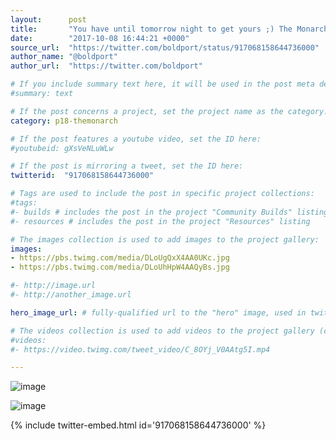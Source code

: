 ```yaml
---
layout:      post
title:       "You have until tomorrow night to get yours ;) The Monarch #BoldportClub"
date:        "2017-10-08 16:44:21 +0000"
source_url:  "https://twitter.com/boldport/status/917068158644736000"
author_name: "@boldport"
author_url:  "https://twitter.com/boldport"

# If you include summary text here, it will be used in the post meta description instead of an excerpt from the post body
#summary: text

# If the post concerns a project, set the project name as the category:
category: p18-themonarch

# If the post features a youtube video, set the ID here:
#youtubeid: gXsVeNLuWLw

# If the post is mirroring a tweet, set the ID here:
twitterid:  "917068158644736000"

# Tags are used to include the post in specific project collections:
#tags:
#- builds # includes the post in the project "Community Builds" listing
#- resources # includes the post in the project "Resources" listing

# The images collection is used to add images to the project gallery:
images:
- https://pbs.twimg.com/media/DLoUgQxX4AA0UKc.jpg
- https://pbs.twimg.com/media/DLoUhHpW4AAQyBs.jpg

#- http://image.url
#- http://another_image.url

hero_image_url: # fully-qualified url to the "hero" image, used in twitter cards for example

# The videos collection is used to add videos to the project gallery (currently only mp4):
#videos:
#- https://video.twimg.com/tweet_video/C_8OYj_V0AAtg5I.mp4

---
```


![image](https://pbs.twimg.com/media/DLoUgQxX4AA0UKc.jpg)

![image](https://pbs.twimg.com/media/DLoUhHpW4AAQyBs.jpg)

{% include twitter-embed.html id='917068158644736000' %}


